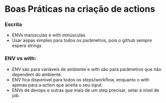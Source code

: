 # Boas Práticas na criação de actions

### Escrita
- ENVs maiúsculas e with minúsculas
- Usar aspas simples para todos os parâmetros, pois o github sempre espera strings

### ENV vs with:
- ENV são para variáveis de ambiente e with são para parâmetros que não dependem do ambiente.
- ENV fica disponível para todos os steps/workflow, enquanto o with apenas para a action que aceita o seu input.
- ENVs de devops e outras que mais de um step precisar, setar à nível de job.

